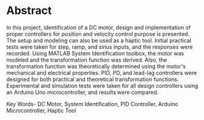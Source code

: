 # Abstract
In this project, identification of a DC motor, design and implementation of proper controllers for position and velocity control purpose is presented. The setup and modeling can also be used as a haptic tool. Initial practical tests were taken for step, ramp, and sinus inputs, and the responses were recorded. Using MATLAB System Identification toolbox, the motor was modeled and the transformation function was derived. Also, the transformation function was theoretically determined using the motor's mechanical and electrical properties. PID, PD, and lead-lag controllers were designed for both practical and theoretical transformation functions. Experimental and simulation tests were taken for all design controllers using an Arduino Uno microcontroller, and results were compared.

Key Words- DC Motor, System Identification, PID Controller, Arduino Microcontroller, Haptic Tool
